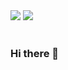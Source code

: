 <img src="https://capsule-render.vercel.app/api?type=shark&color=0:EEFF00,100:a82da8" />
<img src="https://github-readme-stats.vercel.app/api/top-langs/?username=Janeee205&layout=compact"><br><br>




### Hi there 👋

<!--
**Janeee205/Janeee205** is a ✨ _special_ ✨ repository because its `README.md` (this file) appears on your GitHub profile.

Here are some ideas to get you started:

- 🔭 I’m currently working on ...
- 🌱 I’m currently learning ...
- 👯 I’m looking to collaborate on ...
- 🤔 I’m looking for help with ...
- 💬 Ask me about ...
- 📫 How to reach me: ...
- 😄 Pronouns: ...
- ⚡ Fun fact: ...
-->
